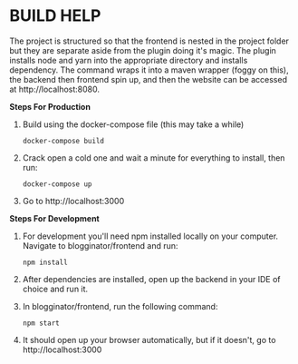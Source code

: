 # BUILD HELP #

The project is structured so that the frontend is nested 
in the project folder but they are separate aside from the 
plugin doing it's magic. The plugin installs node and yarn 
into the appropriate directory and installs dependency. The 
command wraps it into a maven wrapper (foggy on this), the 
backend then frontend spin up, and then the website can be 
accessed at http://localhost:8080. 

**Steps For Production**

1. Build using the docker-compose file (this may take a while)

    `docker-compose build`
    
2. Crack open a cold one and wait a minute for everything to install, then run:

    `docker-compose up`
    
3. Go to http://localhost:3000

**Steps For Development**

1. For development you'll need npm installed locally on your computer. 
Navigate to blogginator/frontend and run: 
    
    `npm install`

2. After dependencies are installed, open up the backend in 
your IDE of choice and run it. 

3. In blogginator/frontend, run the following command: 

    `npm start`
    
4. It should open up your browser automatically, but if it doesn't, 
go to http://localhost:3000
